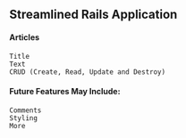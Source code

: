 ## Streamlined Rails Application 

#### Articles 
	Title 
	Text 
	CRUD (Create, Read, Update and Destroy)

#### Future Features May Include:
	Comments
	Styling
	More